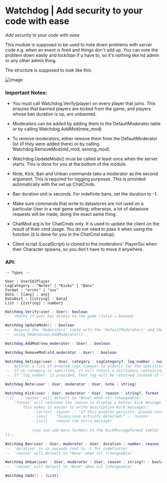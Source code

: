 # Watchdog | Add security to your code with ease
*Add security to your code with ease*

This module is supposed to be used to note down problems with server code e.g. when an event is fired and things don't add up.
You can note the problem down easily and kick/ban if u have to, so it's nothing like hd admin or any other admin thing.

The structure is supposed to look like this:

![image](https://user-images.githubusercontent.com/87611306/193459510-aec52dc0-404e-4542-a3b2-871d2e6c1226.png)

### Important Notes:
- You must call Watchdog.Verify(player) on every player that joins. This ensures that banned players are kicked from the game, and players whose ban duration is up, are unbanned.

- Moderators can be added by adding them to the DefaultModerator table or by calling Watchdog.AddMod(new_mod)
			
- To remove moderators, either remove them from the DefaultModerator list (if they were added there) or by calling Watchdog.RemoveMod(old_mod, exising_mod).
				
- Watchdog.UpdateMods() must be called at least once when the server starts. This is done for you at the bottom of the module.

- Note, Kick, Ban and Unban commands take a moderator as the second argument. This is required for logging purposes. This is provided automatically with the set up ChatCmds.
	
- Ban duration unit is seconds. For indefinite bans, set the duration to -1.
	
- Make sure commands that write to datastores are not used on a particular User in a real game setting; otherwise, a lot of datastore requests will be made, doing the exact same thing.
			
- ChatMod arg is for ChatCmds only. It is used to update the client on the result of their cmd usage. You do not need to pass it when using the function (it is done for you in the ChatCmd setup).

- Client script (LocalScript) is cloned to the moderators' PlayerGui when their Character spawns, so you don't have to move it anywhere.
### API:

```
-- Types --

User : UserId|Player
LogCategory : "Notes" | "Kicks" | "Bans"
Format : "error" | "sus"
Data : {[any] : any}
DataDict : {[string] : Data}
List : {[string] : number}
```

```lua
Watchdog.Verify(user : User): boolean
--	Checks if user has access to the game (false = banned)
```

```lua
Watchdog.UpdateMods() : boolean
--	Resyncs the 'Moderators' table with the 'DefaultModerators' and the moderators added 
--	using Moderation.AddModerator()
```

```lua
Watchdog.AddMod(new_moderator : User) : boolean
```

```lua
Watchdog.RemoveMod(old_moderator : User) : boolean
```

```lua
Watchdog.GetLogs(user : User, category : LogCategory?, log_number : number?) : (Data | DataDict)?
--	Returns a list of ordered logs (newest to oldest) for the specified category.
--	If no category is specified, it will return a dictionary containing all ordered logs.
--	If 'log_number' is provided, that log will be returned instead of the whole log list.
```

```lua
Watchdog.Note(user : User, moderator : User, note : string)
```

```lua
Watchdog.Kick(user : User, moderator : User, reason : string?, format : string?) : boolean
--[[	'reason' will default to "None" when nil (changeable)
	'format' will reformat the reason to display a better kick message to the player.
		This makes it easier to write descriptive kick messages:
			- [error]  reason .. "If this problem persists, please contact support."
			- [sus]    "Suspicious activity detected:" .. reason
			- [nil]    reason (no extra message)
							
			(you can add more formats to the KickMessageFormat table)
]]--
```

```lua
Watchdog.Ban(user : User, moderator : User, duration : number, reason : string?) : boolean
--	'duration' is in seconds (set to -1 for indefinite)
--	'reason' will default to "None" when nil (changeable)
```

```lua
Watchdog.Unban(user : User, moderator : User, reason : string?) : boolean
--	'reason' will default to "None" when nil (changeable)
```

```lua
Watchdog.Cmds() : {List}
```
